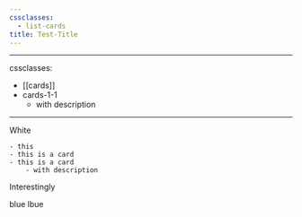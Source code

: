 ```yaml
---
cssclasses:
  - list-cards
title: Test-Title
---
```


---
cssclasses:
  - [[cards]]
  - cards-1-1
	  - with description
---


White


```
- this
- this is a card
- this is a card
	- with description
```

Interestingly

blue lbue
